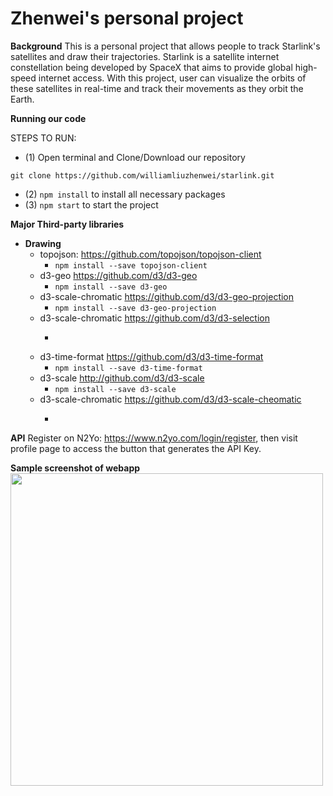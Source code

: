 # Zhenwei's personal project

**Background**
This is a personal project that allows people to track Starlink's satellites and draw their trajectories. Starlink is a satellite internet constellation being developed by SpaceX that aims to provide global high-speed internet access. With this project, user can visualize the orbits of these satellites in real-time and track their movements as they orbit the Earth.

**Running our code**

STEPS TO RUN:
- (1) Open terminal and Clone/Download our repository 
```
git clone https://github.com/williamliuzhenwei/starlink.git
```
- (2) ```npm install```  to install all necessary packages
- (3) ```npm start``` to start the project


**Major Third-party libraries**
- **Drawing**
  - topojson: https://github.com/topojson/topojson-client
    - ```npm install --save topojson-client```
  - d3-geo https://github.com/d3/d3-geo
    - ```npm install --save d3-geo```
  - d3-scale-chromatic https://github.com/d3/d3-geo-projection
    - ```npm install --save d3-geo-projection```
  - d3-scale-chromatic https://github.com/d3/d3-selection
    - ```npm install --save d3-selection
  - d3-time-format https://github.com/d3/d3-time-format
    - ```npm install --save d3-time-format```
  - d3-scale http://github.com/d3/d3-scale
    - ```npm install --save d3-scale```
  - d3-scale-chromatic https://github.com/d3/d3-scale-cheomatic
    - ```npm install --save d3-scale-chromatic
  
**API**
Register on N2Yo: https://www.n2yo.com/login/register, then visit profile page to access the button that generates the API Key.

**Sample screenshot of webapp**
<img src="https://lh4.googleusercontent.com/pmGQTJ3VVjRBXnb6yb-tr4x7E2SdAsiZ5E7aoyZOtmtO7RfbZzLCojOVBCR6HJDQJ7uAkIFR0tgpw1zWXZpBhjI4lL0BVp6bN7QRz7TF2BLWV0bPgfV3lOrvxCdlkJnAuw=w1280" width="500">
